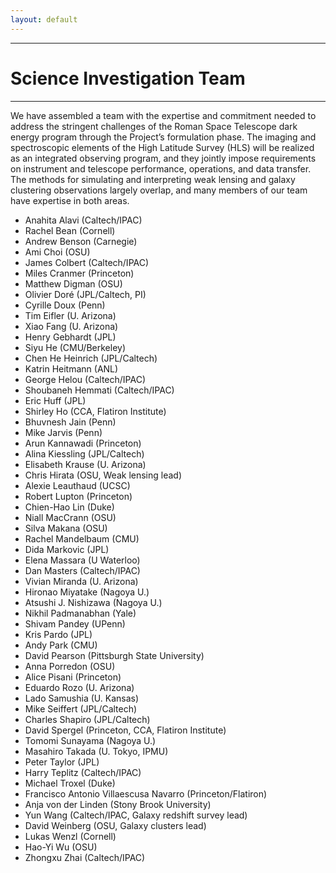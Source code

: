 ```yaml
---
layout: default
---
```


***

# Science Investigation Team

***

We have assembled a team with the expertise and commitment needed to address the stringent challenges of the Roman Space Telescope dark energy program through the Project’s formulation phase. The imaging and spectroscopic elements of the High Latitude Survey (HLS) will be realized as an integrated observing program, and they jointly impose requirements on instrument and telescope performance, operations, and data transfer. The methods for simulating and interpreting weak lensing and galaxy clustering observations largely overlap, and many members of our team have expertise in both areas. 

- Anahita Alavi (Caltech/IPAC)
- Rachel Bean (Cornell)
- Andrew Benson (Carnegie)
- Ami Choi (OSU)
- James Colbert (Caltech/IPAC)
- Miles Cranmer (Princeton)
- Matthew Digman (OSU)
- Olivier Doré (JPL/Caltech, PI)
- Cyrille Doux (Penn)
- Tim Eifler (U. Arizona)
- Xiao Fang (U. Arizona)
- Henry Gebhardt (JPL)
- Siyu He (CMU/Berkeley)
- Chen He Heinrich (JPL/Caltech)
- Katrin Heitmann (ANL)
- George Helou (Caltech/IPAC)
- Shoubaneh Hemmati (Caltech/IPAC)
- Eric Huff (JPL)
- Shirley Ho (CCA, Flatiron Institute)
- Bhuvnesh Jain (Penn)
- Mike Jarvis (Penn)
- Arun Kannawadi (Princeton)
- Alina Kiessling (JPL/Caltech)
- Elisabeth Krause (U. Arizona)
- Chris Hirata (OSU, Weak lensing lead)
- Alexie Leauthaud (UCSC)
- Robert Lupton (Princeton)
- Chien-Hao Lin (Duke)
- Niall MacCrann (OSU)
- Silva Makana (OSU)
- Rachel Mandelbaum (CMU)
- Dida Markovic (JPL)
- Elena Massara (U Waterloo)
- Dan Masters (Caltech/IPAC)
- Vivian Miranda (U. Arizona)
- Hironao Miyatake (Nagoya U.)
- Atsushi J. Nishizawa (Nagoya U.)
- Nikhil Padmanabhan (Yale)
- Shivam Pandey (UPenn)
- Kris Pardo (JPL)
- Andy Park (CMU)
- David Pearson (Pittsburgh State University)
- Anna Porredon (OSU)
- Alice Pisani (Princeton)
- Eduardo Rozo (U. Arizona)
- Lado Samushia (U. Kansas)
- Mike Seiffert (JPL/Caltech)
- Charles Shapiro (JPL/Caltech)
- David Spergel (Princeton, CCA, Flatiron Institute)
- Tomomi Sunayama (Nagoya U.)
- Masahiro Takada (U. Tokyo, IPMU)
- Peter Taylor (JPL)
- Harry Teplitz (Caltech/IPAC)
- Michael Troxel (Duke)
- Francisco Antonio Villaescusa Navarro (Princeton/Flatiron)
- Anja von der Linden (Stony Brook University)
- Yun Wang (Caltech/IPAC, Galaxy redshift survey lead)
- David Weinberg (OSU, Galaxy clusters lead)
- Lukas Wenzl (Cornell)
- Hao-Yi Wu (OSU)
- Zhongxu Zhai (Caltech/IPAC)
